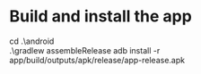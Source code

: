 # Build and install the app
cd .\android\
.\gradlew assembleRelease
adb install -r app/build/outputs/apk/release/app-release.apk